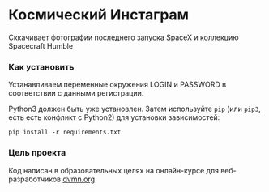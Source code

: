 # Космический Инстаграм

Сккачивает фотографии последнего запуска SpaceX и коллекцию Spacecraft Humble

### Как установить

Устанавливаем переменные окружения LOGIN и PASSWORD в соответствии с данными регистрации.

Python3 должен быть уже установлен. 
Затем используйте `pip` (или `pip3`, есть есть конфликт с Python2) для установки зависимостей:
```
pip install -r requirements.txt
```

### Цель проекта

Код написан в образовательных целях на онлайн-курсе для веб-разработчиков [dvmn.org](https://dvmn.org)